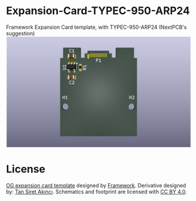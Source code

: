 # Expansion-Card-TYPEC-950-ARP24
Framework Expansion Card template, with TYPEC-950-ARP24 (NextPCB's suggestion)
![template render](Expansion_Card_typec.png)

# License
[OG expansion card template](https://github.com/FrameworkComputer/ExpansionCards) designed by [Framework](https://frame.work). Derivative designed by: [Tan Siret Akıncı](https://github.com/tansiret).
Schematics and footprint are licensed with [CC BY 4.0](LICENSE).

